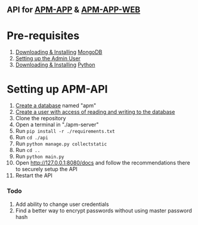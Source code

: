 ## API for [APM-APP](https://github.com/Abled-Taha/apm-app) & [APM-APP-WEB](https://github.com/Abled-Taha/apm-app-web)

# Pre-requisites
1. [Downloading & Installing](https://medium.com/@LondonAppBrewery/how-to-download-install-mongodb-on-windows-4ee4b3493514) [MongoDB](https://mongodb.com)
2. [Setting up the Admin User](https://www.mongodb.com/docs/manual/tutorial/configure-scram-client-authentication/)
3. [Downloading & Installing](https://www.geeksforgeeks.org/how-to-install-python-on-windows/) [Python](https://python.org)

# Setting up APM-API
1. [Create a database](https://www.w3schools.com/mongodb/mongodb_mongosh_create_database.php) named "apm"
2. [Create a user with access of reading and writing to the database](https://www.geeksforgeeks.org/create-user-and-add-role-in-mongodb/)
3. Clone the repository
4. Open a terminal in "./apm-server"
5. Run ```pip install -r ./requirements.txt```
6. Run ```cd ./api```
7. Run ```python manage.py collectstatic```
8. Run ```cd ..```
9. Run ```python main.py```
10. Open http://127.0.0.1:8080/docs and follow the recommendations there to securely setup the API
11. Restart the API

### Todo
1. Add ability to change user credentials
2. Find a better way to encrypt passwords without using master password hash